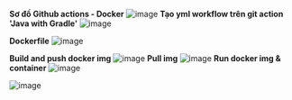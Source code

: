 **Sơ đồ Github actions - Docker**
![image](https://github.com/N-Rain/demo_github_actions/assets/113491261/f63fce98-5576-43fb-9710-f959641e5873)
**Tạo yml workflow trên git action 'Java with Gradle'**
![image](https://github.com/N-Rain/demo_github_actions/assets/113491261/c32b45c6-b5c4-4bf1-9d37-5867e1e89b87)

**Dockerfile**
![image](https://github.com/N-Rain/demo_github_actions/assets/113491261/3f77250e-a622-41c3-ad9c-d5c920a76fb3)

**Build and push docker img**
![image](https://github.com/N-Rain/demo_github_actions/assets/113491261/8ac71d2c-5c01-479a-b304-50f8e923340b)
**Pull img**
![image](https://github.com/N-Rain/demo_github_actions/assets/113491261/a0900b68-e545-4971-9a96-8206424be5fe)
**Run docker img & container**
![image](https://github.com/N-Rain/demo_github_actions/assets/113491261/dac848d3-87b0-44da-b480-268c728cca89)

![image](https://github.com/N-Rain/demo_github_actions/assets/113491261/6b25a95b-5072-4d25-920b-98011c9b1276)
